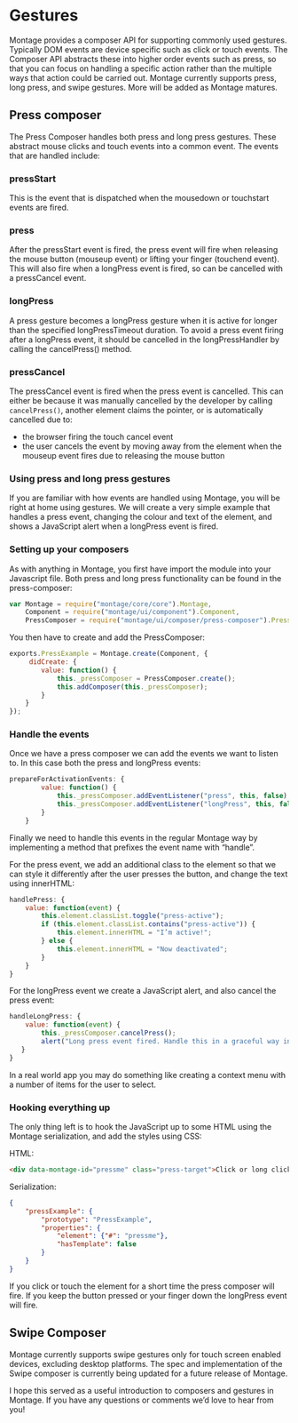 # Gestures
Montage provides a composer API for supporting commonly used gestures. Typically DOM events are device specific such as click or touch events. The Composer API abstracts these into higher order events such as press, so that you can focus on handling a specific action rather than the multiple ways that action could be carried out. Montage currently supports press, long press, and swipe gestures. More will be added as Montage matures.

## Press composer
The Press Composer handles both press and long press gestures. These abstract mouse clicks and touch events into a common event. The events that are handled include:

### pressStart
This is the event that is dispatched when the mousedown or touchstart events are fired.

### press
After the pressStart event is fired, the press event will fire when releasing the mouse button (mouseup event) or lifting your finger (touchend event). This will also fire when a longPress event is fired, so can be cancelled with a pressCancel event.

### longPress
A press gesture becomes a longPress gesture when it is active for longer than the specified longPressTimeout duration. To avoid a press event firing after a longPress event, it should be cancelled in the longPressHandler by calling the cancelPress() method.

### pressCancel
The pressCancel event is fired when the press event is cancelled. This can either be because it was manually cancelled by the developer by calling `cancelPress()`, another element claims the pointer, or is automatically cancelled due to:

* the browser firing the touch cancel event
* the user cancels the event by moving away from the element when the mouseup event fires due to releasing the mouse button

### Using press and long press gestures
If you are familiar with how events are handled using Montage, you will be right at home using gestures. We will create a very simple example that handles a press event, changing the colour and text of the element, and shows a JavaScript alert when a longPress event is fired.

### Setting up your composers
As with anything in Montage, you first have import the module into your Javascript file. Both press and long press functionality can be found in the press-composer:
```js
var Montage = require("montage/core/core").Montage,
    Component = require("montage/ui/component").Component,
    PressComposer = require("montage/ui/composer/press-composer").PressComposer;
```

You then have to create and add the PressComposer:
```js
exports.PressExample = Montage.create(Component, {
     didCreate: {
        value: function() {
            this._pressComposer = PressComposer.create();
            this.addComposer(this._pressComposer);
        }
    }
});
```

### Handle the events
Once we have a press composer we can add the events we want to listen to. In this case both the press and longPress events:
```js
prepareForActivationEvents: {
        value: function() {
            this._pressComposer.addEventListener("press", this, false);
            this._pressComposer.addEventListener("longPress", this, false);
        }
    }
```

Finally we need to handle this events in the regular Montage way by implementing a method that prefixes the event name with “handle”.

For the press event, we add an additional class to the element so that we can style it differently after the user presses the button, and change the text using innerHTML:
```js
handlePress: {
    value: function(event) {
        this.element.classList.toggle("press-active");
        if (this.element.classList.contains("press-active")) {
            this.element.innerHTML = "I’m active!";
        } else {
            this.element.innerHTML = "Now deactivated";
        }
    }
}
```

For the longPress event we create a JavaScript alert, and also cancel the press event:
```js
handleLongPress: {
    value: function(event) {
        this._pressComposer.cancelPress();
        alert("Long press event fired. Handle this in a graceful way in a real app");
   }
}
```

In a real world app you may do something like creating a context menu with a number of items for the user to select.

### Hooking everything up
The only thing left is to hook the JavaScript up to some HTML using the Montage serialization, and add the styles using CSS:

HTML:
```html
<div data-montage-id="pressme" class="press-target">Click or long click me!</div>
```

Serialization:
```json
{
    "pressExample": {
        "prototype": "PressExample",
        "properties": {
            "element": {"#": "pressme"},
            "hasTemplate": false
        }
    }
}
```

If you click or touch the element for a short time the press composer will fire. If you keep the button pressed or your finger down the longPress event will fire.

## Swipe Composer
Montage currently supports swipe gestures only for touch screen enabled devices, excluding desktop platforms. The spec and implementation of the Swipe composer is currently being updated for a future release of Montage.

I hope this served as a useful introduction to composers and gestures in Montage. If you have any questions or comments we’d love to hear from you!
